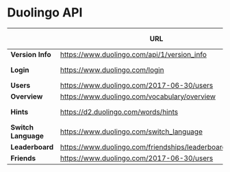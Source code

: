 # Duolingo API

|                     | URL                                                         | Query Paremeter                                         | Body                             | Required Auth |
| ------------------- | ----------------------------------------------------------- | ------------------------------------------------------- | -------------------------------- | ------------- |
| **Version Info**    | <https://www.duolingo.com/api/1/version_info>               | -                                                       | -                                | NO            |
| **Login**           | <https://www.duolingo.com/login>                            | ?login={username or email}&password={password}          | -                                | NO            |
| **Users**           | <https://www.duolingo.com/2017-06-30/users>                 | /{userid}                                               | -                                | YES           |
| **Overview**        | <https://www.duolingo.com/vocabulary/overview>              | -                                                       | -                                | YES           |
| **Hints**           | <https://d2.duolingo.com/words/hints>                       | /{learningLanguage}/{formLanguage}?sentence={$sentence} | -                                | YES           |
| **Switch Language** | <https://www.duolingo.com/switch_language>                  | -                                                       | from_language, learning_language | YES           |
| **Leaderboard**     | <https://www.duolingo.com/friendships/leaderboard_activity> | -                                                       | -                                | YES           |
| **Friends**         | <https://www.duolingo.com/2017-06-30/users>                 | /{userId}/subscriptions                                 | -                                | YES           |

